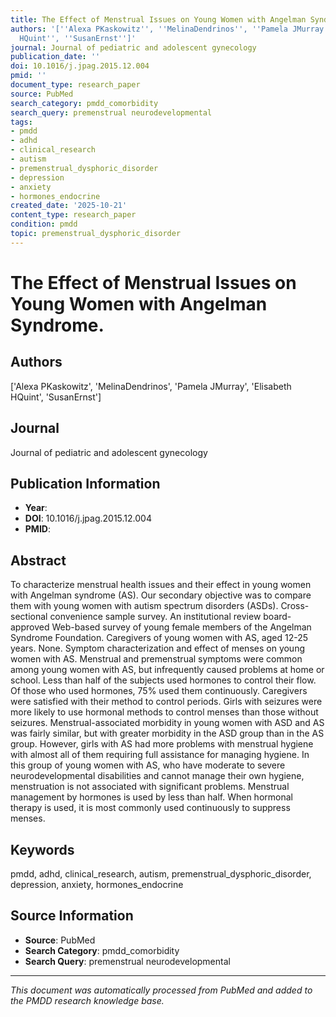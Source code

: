 ```yaml
---
title: The Effect of Menstrual Issues on Young Women with Angelman Syndrome.
authors: '[''Alexa PKaskowitz'', ''MelinaDendrinos'', ''Pamela JMurray'', ''Elisabeth
  HQuint'', ''SusanErnst'']'
journal: Journal of pediatric and adolescent gynecology
publication_date: ''
doi: 10.1016/j.jpag.2015.12.004
pmid: ''
document_type: research_paper
source: PubMed
search_category: pmdd_comorbidity
search_query: premenstrual neurodevelopmental
tags:
- pmdd
- adhd
- clinical_research
- autism
- premenstrual_dysphoric_disorder
- depression
- anxiety
- hormones_endocrine
created_date: '2025-10-21'
content_type: research_paper
condition: pmdd
topic: premenstrual_dysphoric_disorder
---
```


# The Effect of Menstrual Issues on Young Women with Angelman Syndrome.

## Authors
['Alexa PKaskowitz', 'MelinaDendrinos', 'Pamela JMurray', 'Elisabeth HQuint', 'SusanErnst']

## Journal
Journal of pediatric and adolescent gynecology

## Publication Information
- **Year**: 
- **DOI**: 10.1016/j.jpag.2015.12.004
- **PMID**: 

## Abstract
To characterize menstrual health issues and their effect in young women with Angelman syndrome (AS). Our secondary objective was to compare them with young women with autism spectrum disorders (ASDs). Cross-sectional convenience sample survey. An institutional review board-approved Web-based survey of young female members of the Angelman Syndrome Foundation. Caregivers of young women with AS, aged 12-25 years. None. Symptom characterization and effect of menses on young women with AS. Menstrual and premenstrual symptoms were common among young women with AS, but infrequently caused problems at home or school. Less than half of the subjects used hormones to control their flow. Of those who used hormones, 75% used them continuously. Caregivers were satisfied with their method to control periods. Girls with seizures were more likely to use hormonal methods to control menses than those without seizures. Menstrual-associated morbidity in young women with ASD and AS was fairly similar, but with greater morbidity in the ASD group than in the AS group. However, girls with AS had more problems with menstrual hygiene with almost all of them requiring full assistance for managing hygiene. In this group of young women with AS, who have moderate to severe neurodevelopmental disabilities and cannot manage their own hygiene, menstruation is not associated with significant problems. Menstrual management by hormones is used by less than half. When hormonal therapy is used, it is most commonly used continuously to suppress menses.

## Keywords
pmdd, adhd, clinical_research, autism, premenstrual_dysphoric_disorder, depression, anxiety, hormones_endocrine

## Source Information
- **Source**: PubMed
- **Search Category**: pmdd_comorbidity
- **Search Query**: premenstrual neurodevelopmental

---
*This document was automatically processed from PubMed and added to the PMDD research knowledge base.*
